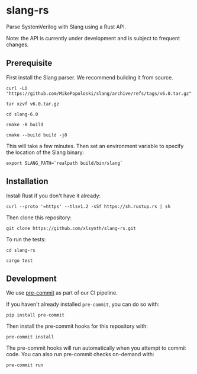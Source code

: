 # slang-rs

Parse SystemVerilog with Slang using a Rust API.

Note: the API is currently under development and is subject to frequent changes.

## Prerequisite

First install the Slang parser. We recommend building it from source.

```shell
curl -LO "https://github.com/MikePopoloski/slang/archive/refs/tags/v6.0.tar.gz"
```

```shell
tar xzvf v6.0.tar.gz
```

```shell
cd slang-6.0
```

```shell
cmake -B build
```

```shell
cmake --build build -j8
```

This will take a few minutes. Then set an environment variable to specify the location of the Slang binary:

```shell
export SLANG_PATH=`realpath build/bin/slang`
```

## Installation

Install Rust if you don't have it already:

```shell
curl --proto '=https' --tlsv1.2 -sSf https://sh.rustup.rs | sh
```

Then clone this repository:

```shell
git clone https://github.com/xlsynth/slang-rs.git
```

To run the tests:

```shell
cd slang-rs
```

```shell
cargo test
```

## Development

We use [pre-commit](https://pre-commit.com/) as part of our CI pipeline.

If you haven't already installed `pre-commit`, you can do so with:

```shell
pip install pre-commit
```

Then install the pre-commit hooks for this repository with:

```shell
pre-commit install
```

The pre-commit hooks will run automatically when you attempt to commit code. You can also run pre-commit checks on-demand with:

```shell
pre-commit run
```
